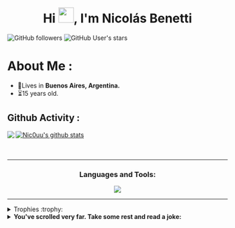 <!-- Introduccion -->
</div>
<h1 align="center">Hi <img src="https://media.giphy.com/media/hvRJCLFzcasrR4ia7z/giphy.gif" width="35">, I'm Nicolás Benetti</h1>

![GitHub followers](https://img.shields.io/github/followers/Nic0uu?style=social) ![GitHub User's stars](https://img.shields.io/github/stars/Nic0uu?style=social)

# About Me :
- 🏡Lives in **Buenos Aires, Argentina.**
- ⏳15 years old.

## Github Activity :

<a href="https://github.com/Nic0uu">
  <img align="left" src="https://github-readme-stats.vercel.app/api/top-langs/?username=Nic0uu&theme=dark" />
  </a>

<a href="https://github.com/Nic0uu">
 <img align="center" src="https://github-readme-stats.vercel.app/api?username=Nic0uu&show_icons=true&theme=dark&line_height=27" alt="Nic0uu's github stats"/>
</a>

<br/>
<br/>
<br/>

---

<!--Iconos-->
<h3 align="center">Languages and Tools:</h3>
<p align="center">
  <a href="https://skillicons.dev">
    <img src="https://skillicons.dev/icons?i=python,ai,ps,vscode" />
  </a>
</p>

---

<!--Otros-->
[comment]: <> (Extend trophies)
<details>
<summary align="left">Trophies :trophy:</summary>
<p align="left"> <a href="https://github.com/ryo-ma/github-profile-trophy"><img src="https://github-profile-trophy.vercel.app/?username=Nic0uu&amp;theme=dracula" alt="Nic0uu" /></a> </p>
</details>

<details>
<summary align="left"><b>You've scrolled very far. Take some rest and read a joke:</b></summary>
<br />
<p align="left">  <img src="https://readme-jokes.vercel.app/api?theme=dracula&borderColor=white" alt="README Jokes"></a>
</details>

</details>
